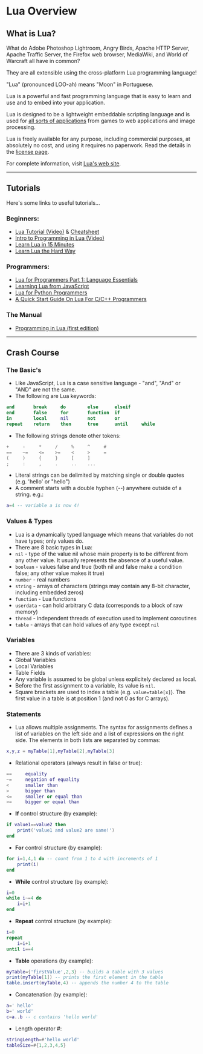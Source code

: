 # Lua Overview

## What is Lua?

What do Adobe Photoshop Lightroom, Angry Birds, Apache HTTP Server, Apache Traffic Server, the Firefox web browser, MediaWiki, and World of Warcraft all have in common?

They are all extensible using the cross-platform Lua programming language!

"Lua" (pronounced LOO-ah) means "Moon" in Portuguese.

Lua is a powerful and fast programming language that is easy to learn and use and to embed into your application.

Lua is designed to be a lightweight embeddable scripting language and is used for [all sorts of applications](https://www.lua.org/uses.html) from games to web applications and image processing.

Lua is freely available for any purpose, including commercial purposes, at absolutely no cost, and using it requires no paperwork. Read the details in the [license page](https://www.lua.org/license.html).

For complete information, visit [Lua's web site](http://www.lua.org/).

---

## Tutorials

Here's some links to useful tutorials...

### Beginners:

* [Lua Tutorial (Video)](https://www.youtube.com/watch?v=iMacxZQMPXs) & [Cheatsheet](http://www.newthinktank.com/2015/06/learn-lua-one-video/)
* [Intro to Programming in Lua (Video)](https://www.youtube.com/playlist?list=PLz-rYTT-2nIvtosMFa-OVURa5J9fAgtNU)
* [Learn Lua in 15 Minutes](http://tylerneylon.com/a/learn-lua/)
* [Learn Lua the Hard Way](http://www.phailed.me/2011/02/learn-lua-the-hard-way-1/)

### Programmers:

* [Lua for Programmers Part 1: Language Essentials](http://nova-fusion.com/2012/08/27/lua-for-programmers-part-1/)
* [Learning Lua from JavaScript](http://phrogz.net/lua/LearningLua_FromJS.html)
* [Lua for Python Programmers](http://the4thwiki.com/lua/)
* [A Quick Start Guide On Lua For C/C++ Programmers](https://docs.google.com/presentation/d/1wU7QwUQGved6jpnn-oYHjv9sU3d9TlqEvhv_TqyAZwM/edit#slide=id.i0)

### The Manual

*  [Programming in Lua (first edition)](http://www.lua.org/pil/contents.html)

---

## Crash Course

### The Basic's

* Like JavaScript, Lua is a case sensitive language - "and", "And" or "AND" are not the same.
* The following are Lua keywords:
```lua
and       break     do        else      elseif
end       false     for       function  if
in        local     nil       not       or
repeat    return    then      true      until     while
```
* The following strings denote other tokens:
```lua
+     -     *     /     %     ^     #
==    ~=    <=    >=    <     >     =
(     )     {     }     [     ]
;     :     ,     .     ..    ...
```
* Literal strings can be delimited by matching single or double quotes (e.g. 'hello' or "hello")
* A comment starts with a double hyphen (--) anywhere outside of a string. e.g.:
```lua
a=4 -- variable a is now 4!
```

### Values & Types

* Lua is a dynamically typed language which means that variables do not have types; only values do.
* There are 8 basic types in Lua:
 * `nil` - type of the value nil whose main property is to be different from any other value. It usually represents the absence of a useful value.
 * `boolean` - values false and true (both nil and false make a condition false; any other value makes it true)
 * `number` - real numbers
 * `string` - arrays of characters (strings may contain any 8-bit character, including embedded zeros)
 * `function` - Lua functions
 * `userdata` - can hold arbitrary C data (corresponds to a block of raw memory)
 * `thread` - independent threads of execution used to implement coroutines
 * `table` - arrays that can hold values of any type except `nil`

 ### Variables

* There are 3 kinds of variables:
 * Global Variables
 * Local Variables
 * Table Fields
* Any variable is assumed to be global unless explicitely declared as local.
* Before the first assignment to a variable, its value is `nil`.
* Square brackets are used to index a table (e.g. `value=table[x]`). The first value in a table is at position 1 (and not 0 as for C arrays).

### Statements

* Lua allows multiple assignments. The syntax for assignments defines a list of variables on the left side and a list of expressions on the right side. The elements in both lists are separated by commas:
```lua
x,y,z = myTable[1],myTable[2],myTable[3]
```
* Relational operators (always result in false or true):
```lua
==     equality
~=     negation of equality
<      smaller than
>      bigger than
<=     smaller or equal than
>=     bigger or equal than
```
* **If** control structure (by example):
```lua
if value1==value2 then
    print('value1 and value2 are same!')
end
```
* **For** control structure (by example):
```lua
for i=1,4,1 do -- count from 1 to 4 with increments of 1
    print(i)
end
```
* **While** control structure (by example):
```lua
i=0
while i~=4 do
    i=i+1
end
```
* **Repeat** control structure (by example):
```lua
i=0
repeat
    i=i+1
until i==4
```
* **Table** operations (by example):
```lua
myTable={'firstValue',2,3} -- builds a table with 3 values
print(myTable[1]) -- prints the first element in the table
table.insert(myTable,4) -- appends the number 4 to the table
```
* Concatenation (by example):
```lua
a=' hello'
b=' world'
c=a..b -- c contains 'hello world'
```
* Length operator #:
```lua
stringLength=#'hello world'
tableSize=#{1,2,3,4,5}
```